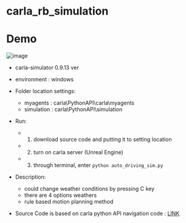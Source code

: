 # carla_rb_simulation

# Demo

![image](https://github.com/user-attachments/assets/780b863b-bf7c-4344-ba22-04e16096dae9)


* carla-simulator 0.9.13 ver
* environment : windows


* Folder location settings:
  - myagents : carla\PythonAPI\carla\myagents
  - simulation : carla\PythonAPI\simulation
  
* Run:
  - 1. download source code and putting it to setting location
  - 2. turn on carla server (Unreal Engine)
  - 3. through terminal, enter `python auto_driving_sim.py`

* Description:
  - could change weather conditions by pressing C key
  - there are 4 options weathers
  - rule based motion planning method 
  
* Source Code is based on carla python API navigation code : [LINK](https://github.com/carla-simulator/carla/tree/0.9.13/PythonAPI)
